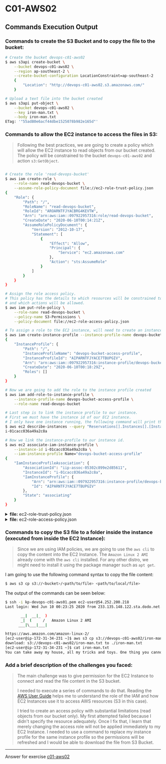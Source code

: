 # C01-AWS02

## Commands Execution Output

### Commands to create the S3 Bucket and to copy the file to the bucket:

```bash
# Create the bucket devops-c01-aws02
$ aws s3api create-bucket \
    --bucket devops-c01-aws02 \
    --region ap-southeast-2 \
    --create-bucket-configuration LocationConstraint=ap-southeast-2
    {
        "Location": "http://devops-c01-aws02.s3.amazonaws.com/"
    }

# Upload a text file into the bucket created
$ aws s3api put-object \
    --bucket devops-c01-aws02 \
    --key iron-man.txt \
    --body iron-man.txt
ETag: '"55ad80e6acf44dbe1525078b982e165d"'
```

### Commands to allow the EC2 instance to access the files in S3:

> Following the best practices, we are going to create a policy which will allow the
> EC2 instance to read objects from our bucket created.
> The policy will be constrained to the bucket `devops-c01-aws02` and action `s3:GetObject`.

```bash

# Create the role 'read-devops-bucket'
$ aws iam create-role \
    --role-name read-devops-bucket \
    --assume-role-policy-document file://ec2-role-trust-policy.json             
{   
    "Role": {
        "Path": "/",
        "RoleName": "read-devops-bucket",
        "RoleId": "AROARNTFJYACBRG4KEVTW",
        "Arn": "arn:aws:iam::097922957316:role/read-devops-bucket",
        "CreateDate": "2020-06-10T00:14:21Z",
        "AssumeRolePolicyDocument": {
            "Version": "2012-10-17",
            "Statement": [
                {
                    "Effect": "Allow",
                    "Principal": {
                        "Service": "ec2.amazonaws.com"
                    },
                    "Action": "sts:AssumeRole"
                }
            ]
        }
    }
}

# Assign the role access policy.
# This policy has the details to which resources will be constrained to
# and which actions will be allowed.
$ aws iam put-role-policy \
    --role-name read-devops-bucket \
    --policy-name S3-Permissions \
    --policy-document file://ec2-role-access-policy.json

# To assign a role to the EC2 instance, will need to create an instance profile first.
$ aws iam create-instance-profile --instance-profile-name devops-bucket-access-profile
{   
    "InstanceProfile": {
        "Path": "/",
        "InstanceProfileName": "devops-bucket-access-profile",
        "InstanceProfileId": "AIPARNTFJYACE7TBUPGIV",
        "Arn": "arn:aws:iam::097922957316:instance-profile/devops-bucket-access-profile",
        "CreateDate": "2020-06-10T00:18:29Z",
        "Roles": []
    }
}

# Now we are going to add the role to the instance profile created
$ aws iam add-role-to-instance-profile \
    --instance-profile-name devops-bucket-access-profile \
    --role-name read-devops-bucket

# Last step is to link the instance profile to our instance.
# First we must have the instance id of our EC2 instance.
# I only have one instance running, the following command will print the instance id
$ aws ec2 describe-instances --query "Reservations[].Instances[].[InstanceId]" --output text
i-01cacc036a49a2c8a

# Now we link the instance-profile to our instance id.
$ aws ec2 associate-iam-instance-profile \
    --instance-id i-01cacc036a49a2c8a \
    --iam-instance-profile Name="devops-bucket-access-profile"     
{
    "IamInstanceProfileAssociation": {
        "AssociationId": "iip-assoc-05302c899e2d85611",
        "InstanceId": "i-01cacc036a49a2c8a",
        "IamInstanceProfile": {
            "Arn": "arn:aws:iam::097922957316:instance-profile/devops-bucket-access-profile",
            "Id": "AIPARNTFJYACE7TBUPGIV"
        },
        "State": "associating"
    }
}
```

<details>
<summary>
    <b>file:</b> ec2-role-trust-policy.json
</summary>
<p>

```json
{
  "Version": "2012-10-17",
  "Statement": [
    {
      "Effect": "Allow",
      "Principal": {
        "Service": "ec2.amazonaws.com"
      },
      "Action": "sts:AssumeRole"
    }
  ]
}
```

</p>
</details>

<details>
<summary>
    <b>file:</b> ec2-role-access-policy.json
</summary>
<p>

```json
{
  "Version": "2012-10-17",
  "Statement": [
    {
      "Sid": "AllowReadDevopsS3Buckets",
      "Effect": "Allow",
      "Action": [
        "s3:GetObject"
      ],
      "Resource": [
        "arn:aws:s3:::devops-c01-aws02/*"
      ]
    }
  ]
}
```

</p>
</details>

### Commands to copy the S3 file to a folder inside the instance (executed from inside the EC2 Instance):

> Since we are using IAM policies, we are going to use the `aws cli` to copy the content into the EC2 Instance.
> The `Amazon Linux 2 AMI` already come with the `aws cli` installed. For any other distro, 
> we might need to install it using the package manager such as `apt get`.

I am going to use the following command syntax to copy the file content:

```bash
$ aws s3 cp s3://<bucket>/<path/to/file> <path/to/local/file>
```

The output of the commands can be seen below:
```bash
$ ssh -i kp-devops-c01-aws01.pem ec2-user@54.252.200.218
Last login: Wed Jun 10 00:23:25 2020 from 233.135.148.122.sta.dodo.net.au

       __|  __|_  )
       _|  (     /   Amazon Linux 2 AMI
      ___|\___|___|

https://aws.amazon.com/amazon-linux-2/
[ec2-user@ip-172-31-34-231 ~]$ aws s3 cp s3://devops-c01-aws02/iron-man.txt iron-man.txt
download: s3://devops-c01-aws02/iron-man.txt to ./iron-man.txt
[ec2-user@ip-172-31-34-231 ~]$ cat iron-man.txt
You can take away my house, all my tricks and toys. One thing you cannot take away_ I am Iron Man.
```

### Add a brief description of the challenges you faced:

> The main challenge was to give permission for the EC2 Instance to connect and read the file content in the S3 bucket.
> 
> I needed to execute a series of commands to do that. Reading the [AWS User Guide](https://docs.aws.amazon.com/IAM/latest/UserGuide/id_roles_use_switch-role-ec2.html) helps me to understand the role of the IAM and how EC2 Instances use it to access AWS resources (S3 in this case).
> 
> I tried to create an access policy with substantial limitations (read objects from our bucket only). My first attempted failed because I didn't specify the resource adequately.
> Once I fix that, I learn that merely changing the access role will not be applied immediately to my EC2 Instance. I needed to use a command to replace my instance profile for the same instance profile so the permissions will be refreshed and I would be able to download the file from S3 Bucket.


***
Answer for exercise [c01-aws02](https://github.com/devopsacademyau/academy/blob/635775538e8ad7793b305f48064b09e23c626fb7/classes/01class/exercises/c01-aws02/README.md)